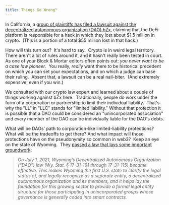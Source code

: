 ```yaml
---
title: Things Go Wrong™
---
```

In California, a [group of plaintiffs has filed a lawsuit against the decentralized autonomous organization (DAO) bZx](https://blockworks.co/hacked-dao-faces-lawsuit-as-users-try-to-recoup-stolen-funds/), claiming that the DeFi platform is responsible for a hack in which they lost about $1.5 million in crypto.  (This is a portion of a total $55 million lost in that hack.) 

How will this turn out?  It's hard to say.  Crypto is in weird legal territory. There aren't a lot of rules around it, and it hasn't really been tested in court.  As one of your Block & Mortar editors often points out: _you never want to be a case law pioneer_.  You really, _really_ want there to be historical precedent on which you can set your expectations, and on which a judge can base their ruling.  Absent that, a lawsuit can be a real nail-biter.  (And extremely expensive, even if you win.)

We consulted with our crypto law expert and learned about a couple of things working against bZx here.  Traditionally, people do work under the form of a corporation or partnership to limit their individual liability.  That's why the "LL" in "LLC" stands for "limited liability." Without that protection it is possible that a DAO could be considered an "unincorporated association" and every member of the DAO can be individually liable for the DAO's debts.

What will be DAOs' path to corporation-like limited-liability protections? What will be the tradeoffs to get there? And what impact will those protections have on the pseudonymity so common in web3?  Keep an eye on the state of Wyoming.  They [passed a law that lays some important groundwork](https://www.jdsupra.com/legalnews/crypto-daos-and-the-wyoming-frontier-9251606/):

> _On July 1, 2021, Wyoming’s Decentralized Autonomous Organization (“DAO”) law (Wy. Stat. § 17-31-101 through 17-31-115) became effective. This makes Wyoming the first U.S. state to clarify the legal status of, and legally recognize as a separate entity, a decentralized autonomous organization and its members, and it helps lay the foundation for this growing sector to provide a formal legal entity structure for those participating in unincorporated groups whose governance is generally coded into smart contracts._